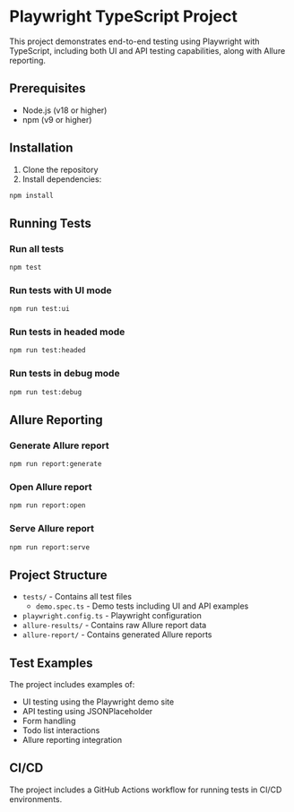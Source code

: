 # Playwright TypeScript Project

This project demonstrates end-to-end testing using Playwright with TypeScript, including both UI and API testing capabilities, along with Allure reporting.

## Prerequisites

- Node.js (v18 or higher)
- npm (v9 or higher)

## Installation

1. Clone the repository
2. Install dependencies:
```bash
npm install
```

## Running Tests

### Run all tests
```bash
npm test
```

### Run tests with UI mode
```bash
npm run test:ui
```

### Run tests in headed mode
```bash
npm run test:headed
```

### Run tests in debug mode
```bash
npm run test:debug
```

## Allure Reporting

### Generate Allure report
```bash
npm run report:generate
```

### Open Allure report
```bash
npm run report:open
```

### Serve Allure report
```bash
npm run report:serve
```

## Project Structure

- `tests/` - Contains all test files
  - `demo.spec.ts` - Demo tests including UI and API examples
- `playwright.config.ts` - Playwright configuration
- `allure-results/` - Contains raw Allure report data
- `allure-report/` - Contains generated Allure reports

## Test Examples

The project includes examples of:
- UI testing using the Playwright demo site
- API testing using JSONPlaceholder
- Form handling
- Todo list interactions
- Allure reporting integration

## CI/CD

The project includes a GitHub Actions workflow for running tests in CI/CD environments. 